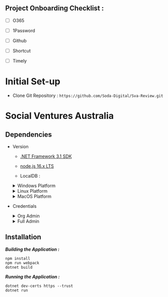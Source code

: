 ## Project Onboarding Checklist : 

- [ ] O365
- [ ] 1Password
- [ ] Github
- [ ] Shortcut
- [ ] Timely



# Initial Set-up

- Clone Git Repository : `https://github.com/Soda-Digital/Sva-Review.git`

# Social Ventures Australia

## Dependencies

* Version
	
	- [.NET Framework 3.1 SDK](https://dotnet.microsoft.com/en-us/download/dotnet/3.1)

	- [node.js 16.x LTS](https://nodejs.dev/download)
		
	- LocalDB :
		
	<details><summary>Windows Platform</summary>
	<p>

	##### [Standalone Install]( https://docs.microsoft.com/en-us/sql/database-engine/configure-windows/sql-server-express-localdb?view=sql-server-ver15#installation-media)
		
	##### Using Visual Studio 

	> Alternatively, you can install LocalDB through the Visual Studio Installer, as part of the Data Storage and Processing workload, the ASP.NET and web development workload, or as an individual component.

	</p>
	</details>

	<details><summary>Linux Platform</summary>
	<p>
		
	> You may refer to this Microsoft documentation for more information on install SQL Server on Linux Platforms : [SQL Server on Linux](https://docs.microsoft.com/en-us/sql/linux/sql-server-linux-setup?view=sql-server-ver15#:~:text=1%20Supported%20platforms.%20SQL%20Server%20is%20supported%20on,command%20line.%20%20...%20You%20can...%20More%20)

	</p></details>

	<details><summary>MacOS Platform</summary>
	<p>
		
	> You may refer to this article for steps in installing SQL server for MacOS Platforms :
	[Install SQL Server on a Mac](https://www.quackit.com/sql_server/mac/install_sql_server_on_a_mac.cfm#:~:text=Microsoft%20has%20made%20SQL%20Server%20available%20for%20macOS,on%20a%20Mac%20prior%20to%20SQL%20Server%202017%29.)
		
	##### ***Note :***
	> The steps above will not work on Apple M1 chips.
		
	</p>
	</details>

* Credentials

	<details><summary> Org Admin </summary>
  
 	 <p> 
	  
  	 	Username :
  		Password : 
    
   
	 > Used to access staging and this is the default account  
 	 </p>
	</details>
  
	<details><summary> Full Admin </summary>
  	<p>
    
		Username : 
		Password : 
		
	> sample account description
  	</p>
	</details>
		
## Installation

***Building the Application :***
```
npm install
npm run webpack
dotnet build
```
	
***Running the Application :***
```
dotnet dev-certs https --trust
dotnet run
```
